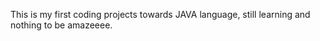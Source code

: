 This is my first coding projects towards JAVA language, still learning and nothing to be amazeeee.

